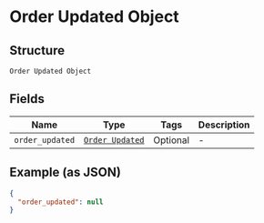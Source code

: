 
# Order Updated Object

## Structure

`Order Updated Object`

## Fields

| Name | Type | Tags | Description |
|  --- | --- | --- | --- |
| `order_updated` | [`Order Updated`](../../doc/models/order-updated.md) | Optional | - |

## Example (as JSON)

```json
{
  "order_updated": null
}
```

